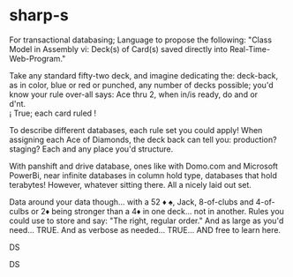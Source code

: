 # sharp-s
For transactional databasing; Language to propose the following: "Class Model in Assembly vi: Deck(s) of Card(s) saved directly into Real-Time-Web-Program."

Take any standard fifty-two deck, and imagine dedicating the:
deck-back, as in color,
blue or red or punched,
any number of decks
possible; you'd 
know your rule
over-all says:
Ace thru 2,
when in/is
ready, do
and or <br>
d'nt.<br>
<a>¡ True; each card ruled !</a><br>

To describe different databases, 
each rule set you could apply! 
When assigning each Ace of Diamonds,
the deck back can tell you:
production?
staging?
Each and any place you'd structure.

With panshift and drive database,
ones like with Domo.com and
Microsoft PowerBi, near
infinite databases in
column hold type,
databases that hold terabytes!
However, whatever sitting there.
All a nicely laid out set.

Data around your data though... with a 52 ♦️ ♠️, Jack, 8-of-clubs and 4-of-culbs or 2♦️ being stronger than a 4♦️ in one deck...
not in another. Rules you
could use to store and say:
"The right, regular order."
And as large as you'd need... TRUE.
And as verbose as needed... TRUE...
AND free to learn here.

DS

DS
